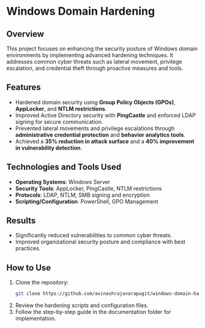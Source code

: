 
# **Windows Domain Hardening**

## **Overview**  
This project focuses on enhancing the security posture of Windows domain environments by implementing advanced hardening techniques. It addresses common cyber threats such as lateral movement, privilege escalation, and credential theft through proactive measures and tools.

## **Features**  
- Hardened domain security using **Group Policy Objects (GPOs)**, **AppLocker**, and **NTLM restrictions**.  
- Improved Active Directory security with **PingCastle** and enforced LDAP signing for secure communication.  
- Prevented lateral movements and privilege escalations through **administrative credential protection** and **behavior analytics tools**.  
- Achieved a **35% reduction in attack surface** and a **40% improvement in vulnerability detection**.  

## **Technologies and Tools Used**  
- **Operating Systems**: Windows Server  
- **Security Tools**: AppLocker, PingCastle, NTLM restrictions  
- **Protocols**: LDAP, NTLM, SMB signing and encryption  
- **Scripting/Configuration**: PowerShell, GPO Management  

## **Results**  
- Significantly reduced vulnerabilities to common cyber threats.  
- Improved organizational security posture and compliance with best practices.

## **How to Use**  
1. Clone the repository:  
   ```bash
   git clone https://github.com/avinashrajavarapugit/windows-domain-hardening.git
   ```  
2. Review the hardening scripts and configuration files.  
3. Follow the step-by-step guide in the documentation folder for implementation.  
